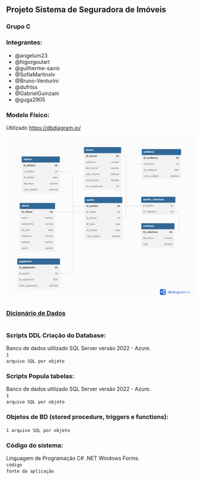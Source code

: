 ## Projeto Sistema de Seguradora de Imóveis

### Grupo C

### Integrantes:
- @angelum23
- @higorgoulart
- @guilherme-savio
- @SofiaMartinslv
- @Bruno-Venturini
- @dufrtss
- @GabrielGuinzani
- @guga2905

### Modelo Físico:
Utilizado https://dbdiagram.io/
<div>
    <img src="modelo_fisico/diagrama.png" style="heigh: 400px; width: 600px;">
</div>


 <div style="display:flex; flex-direction: row; "> 
    <a href="https://github.com/guilherme-savio/SeguroImoveis/blob/main/dicionario_dados/dicionario.xlsx">
    <h3>
        Dicionário de Dados
    </h3>
   </a>
</div>

### Scripts DDL Criação do Database:
Banco de dados utilizado SQL Server versão 2022 - Azure.<br>
<code>1 arquivo SQL por objeto</code>

### Scripts Popula tabelas:
Banco de dados utilizado SQL Server versão 2022 - Azure.<br>
<code>1 arquivo SQL por objeto</code>

### Objetos de BD (stored procedure, triggers e functions):
<code>1 arquivo SQL por objeto</code>
  
### Código do sistema: 
Linguagem de Programação C# .NET Windows Forms.<br>
<code>código fonte da aplicação</code>
